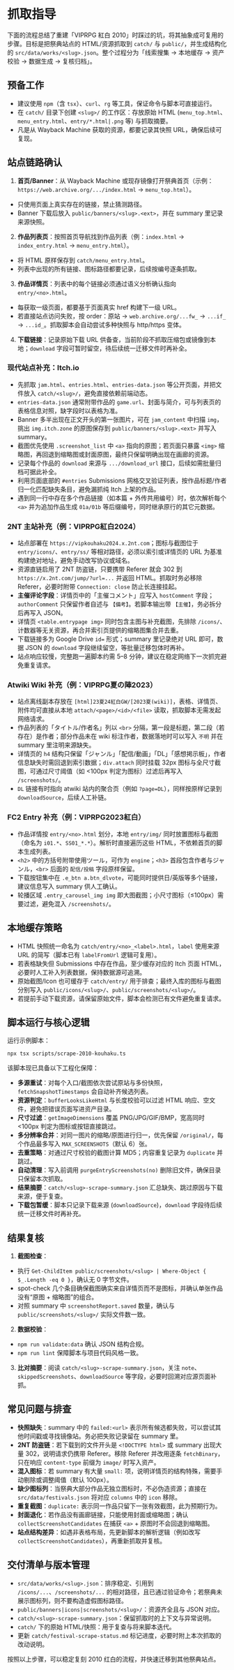 # 抓取指导

下面的流程总结了重建「VIPRPG 紅白 2010」时踩过的坑，将其抽象成可复用的步骤。目标是把祭典站点的 HTML/资源抓取到 `catch/` 与 `public/`，并生成结构化的 `src/data/works/<slug>.json`。整个过程分为「线索搜集 → 本地缓存 → 资产校验 → 数据生成 → 复核归档」。

## 预备工作
- 建议使用 `npm`（含 `tsx`）、`curl`、`rg` 等工具，保证命令与脚本可直接运行。
- 在 `catch/` 目录下创建 `<slug>/` 的工作区：存放原始 HTML (`menu_top.html`、`menu_entry.html`、`entry/*.html|.png` 等) 与抓取摘要。
- 凡是从 Wayback Machine 获取的资源，都要记录其快照 URL，确保后续可复现。

## 站点链路确认
1. **首页/Banner**：从 Wayback Machine 或现存镜像打开祭典首页（示例：`https://web.archive.org/.../index.html` → `menu_top.html`）。
 - 只使用页面上真实存在的链接，禁止猜测路径。
 - Banner 下载后放入 `public/banners/<slug>.<ext>`，并在 summary 里记录来源快照。
2. **作品列表页**：按照首页导航找到作品列表（例：`index.html` → `index_entry.html` → `menu_entry.html`）。
 - 将 HTML 原样保存到 `catch/menu_entry.html`。
 - 列表中出现的所有链接、图标路径都要记录，后续按编号逐条抓取。
3. **作品详情页**：列表中的每个链接必须通过语义分析确认指向 `entry/<no>.html`。
 - 每获取一级页面，都要基于页面真实 href 构建下一级 URL。
 - 若直接站点访问失败，按 order：原站 → `web.archive.org/...fw_` → `...if_` → `...id_`。抓取脚本会自动尝试多种快照与 http/https 变体。
4. **下载链接**：记录原始下载 URL 供备查，当前阶段不抓取压缩包或镜像到本地；`download` 字段可暂时留空，待后续统一迁移文件时再补全。

### 现代站点补充：Itch.io
- 先抓取 `jam.html`、`entries.html`、`entries-data.json` 等公开页面，并把文件放入 `catch/<slug>/`，避免直接依赖前端动态。
- `entries-data.json` 通常附带作品的 `game.url`、封面与简介，可与列表页的表格信息对照，缺字段时以表格为准。
- Banner 多半出现在正文开头的第一张图片，可在 `jam_content` 中扫描 `img`，挑出 `img.itch.zone` 的原图保存到 `public/banners/<slug>.<ext>` 并写入 summary。
- 截图优先使用 `.screenshot_list` 中 `<a>` 指向的原图；若页面只暴露 `<img>` 缩略图，再回退到缩略图或封面原图，最终只保留明确出现在画廊的资源。
- 记录每个作品的 `download` 来源与 `.../download_url` 接口，后续如需批量归档可据此补全。
- 利用页面底部的 `#entries` Submissions 网格交叉验证列表，按作品标题/作者归一化匹配缺失条目，避免漏抓纯 Itch 上架的作品。
- 遇到同一行中存在多个作品链接（如本篇 + 外传共用编号）时，依次解析每个 `<a>` 并为追加作品生成 `01a/01b` 等后缀编号，同时继承原行的其它元数据。


### 2NT 主站补充（例：VIPRPG紅白2024）
- 站点部署在 `https://vipkouhaku2024.x.2nt.com`；图标与截图位于 `entry/icons/`、`entry/ss/` 等相对路径，必须以索引或详情页的 URL 为基准构建绝对地址，避免手动改写协议或域名。
- 资源直链启用了 2NT 防盗链，只要携带 Referer 就会 302 到 `https://x.2nt.com/jump/?url=...` 并返回 HTML。抓取时务必移除 Referer，必要时附带 `Connection: close` 防止长连接挂起。
- **主催评论字段**：详情页中的「主催コメント」应写入 `hostComment` 字段；`authorComment` 只保留作者自述与 `【備考】`。若脚本输出带 `【主催】`，务必拆分后再写入 JSON。
- 详情页 `<table.entrypage img>` 同时包含主图与补充截图，先排除 `/icons/`、计数器等无关资源，再合并索引页提供的缩略图集合并去重。
- 下载链接多为 Google Drive `id=` 形式；summary 里记录绝对 URL 即可，数据 JSON 的 `download` 字段继续留空，等批量迁移包体时再补。
- 站点响应较慢，完整跑一遍脚本约需 5–8 分钟，建议在稳定网络下一次抓完避免重复请求。
### Atwiki Wiki 补充（例：VIPRPG夏の陣2023）

- 站点离线副本存放在 `[html]23夏24紅白GW/[2023夏(wiki)]`，表格、详情页、附件均可直接从本地 `attach/<page>/<id>/<file>` 读取，抓取脚本无需发起网络请求。
- 作品列表的「タイトル/作者名」列以 `<br>` 分隔，第一段是标题，第二段（若存在）是作者；部分作品未在 wiki 标注作者，数据落地时可以写入 `不明` 并在 summary 里注明来源缺失。
- 详情页的 `h4` 结构只保留「ジャンル」「配信/動画」「DL」「感想掲示板」，作者信息缺失时需回退到索引数据；`div.attach` 同时挂载 32px 图标与全尺寸截图，可通过尺寸阈值（如 <100px 判定为图标）过滤后再写入 `/screenshots/`。
- `DL` 链接有时指向 atwiki 站内的聚合页（例如 `?page=DL`），同样按原样记录到 `downloadSource`，后续人工补链。



### FC2 Entry 补充（例：VIPRPG2023紅白）
- 作品详情按 `entry/<no>.html` 划分，本地 `entry/img/` 同时放置图标与截图（命名为 `i01.*`、`SS01_*.*`）。解析时直接遍历这些 HTML，不依赖首页的脚本生成列表。
- `<h2>` 中的方括号附带使用ツール，可作为 `engine`；`<h3>` 首段包含作者与ジャンル，`<br>` 后面的 `配信/投稿` 字段原样保留。
- 下载按钮集中在 `.e_btn a.btn_dlvote`，可能同时提供日/英版等多个链接，建议信息写入 summary 供人工确认。
- 轮播区域 `.entry_carousel_img img` 即大图截图；小尺寸图标（≤100px）需要过滤，避免混入 `/screenshots/`。

## 本地缓存策略
- HTML 快照统一命名为 `catch/entry/<no>_<label>.html`，`label` 使用来源 URL 的简写（脚本已有 `labelFromUrl` 逻辑可复用）。
- 若表格缺失但 Submissions 中存在作品，至少缓存对应的 Itch 页面 HTML，必要时人工补入列表数据，保持数据源可追溯。
- 原始截图/Icon 也可缓存于 `catch/entry/` 用于排查；最终入库的图标与截图分别写入 `public/icons/<slug>/`、`public/screenshots/<slug>/`。
- 若提前手动下载资源，请保留原始文件，脚本会检测已有文件避免重复请求。

## 脚本运行与核心逻辑
运行示例脚本：
```bash
npx tsx scripts/scrape-2010-kouhaku.ts
```
该脚本现已具备以下工程化保障：
- **多源重试**：对每个入口/截图依次尝试原站与多份快照，`fetchSnapshotTimestamps` 会自动补齐候选列表。
- **资源判定**：`bufferLooksLikeHtml` 与长度校验可以过滤 HTML 响应、空文件，避免把错误页面写进资产目录。
- **尺寸过滤**：`getImageDimensions` 覆盖 PNG/JPG/GIF/BMP，宽高同时 <100px 判定为图标或按钮直接跳过。
- **多分辨率合并**：对同一图片的缩略/原图进行归一，优先保留 `/original/`，每个作品最多写入 `MAX_SCREENSHOTS`（默认 6）张。
- **去重策略**：对通过尺寸校验的截图计算 MD5；内容重复记录为 `duplicate` 并跳过。
- **自动清理**：写入前调用 `purgeEntryScreenshots(no)` 删除旧文件，确保目录只保留本次抓取。
- **结果摘要**：`catch/<slug>-scrape-summary.json` 汇总缺失、跳过原因与下载来源，便于复查。
- **下载包暂缓**：脚本只记录下载来源 (`downloadSource`)，`download` 字段待后续统一迁移文件时再补充。

## 结果复核
1. **截图检查**：
 - 执行 `Get-ChildItem public/screenshots/<slug> | Where-Object { $_.Length -eq 0 }`，确认无 0 字节文件。
 - spot-check 几个条目确保截图确实来自详情页而不是图标，并确认单张作品没有“原图 + 缩略图”的组合。
 - 对照 summary 中 `screenshotReport.saved` 数量，确认与 `public/screenshots/<slug>/` 实际文件数一致。
2. **数据校验**：
 - `npm run validate:data` 确认 JSON 结构合规。
 - `npm run lint` 保障脚本与项目代码风格一致。
3. **比对摘要**：阅读 `catch/<slug>-scrape-summary.json`，关注 `note`、`skippedScreenshots`、`downloadSource` 等字段，必要时回溯对应源页面补抓。


## 常见问题与排查
- **快照缺失**：summary 中的 `failed:<url>` 表示所有候选都失败，可以尝试其他时间戳或寻找镜像站。务必把失败记录留在 summary 里。
- **2NT 防盗链**：若下载到的文件开头是 `<!DOCTYPE html>` 或 summary 出现大量 302，说明请求仍携带 Referer。移除 Referer 并改用逐条 `fetchBinary`，只在响应 `content-type` 前缀为 `image/` 时写入资产。
- **混入图标**：若 summary 有大量 `small:` 项，说明详情页的结构特殊，需要手动剔除或调整阈值（默认 100px）。
- **缺少图标列**：当祭典大部分作品无独立图标时，不必伪造资源；直接在 `src/data/festivals.json` 将对应 `columns` 中的 `icon` 移除。
- **重复截图**：`duplicate:` 表示同一作品只留下一张有效截图，此为预期行为。
- **封面退化**：若作品没有画廊链接，只能使用封面或缩略图；确认 `collectScreenshotCandidates` 在捕获 `<a>` + 原图时不会回退到缩略图。
- **站点结构差异**：如遇非表格布局，先更新脚本的解析逻辑（例如改写 `collectScreenshotCandidates`），再重新抓取并复核。


## 交付清单与版本管理
- `src/data/works/<slug>.json`：排序稳定、引用到 `/icons/...`、`/screenshots/...` 的相对路径，且已通过验证命令；若祭典未展示图标列，则不要构造虚假图标路径。
- `public/banners|icons|screenshots/<slug>/`：资源齐全且与 JSON 对应。
- `catch/<slug>-scrape-summary.json`：保留抓取时的上下文与异常说明。
- `catch/` 下的原始 HTML/快照：用于复查与将来脚本迭代。
- 更新 `catch/festival-scrape-status.md` 标记进度，必要时附上本次抓取的改动说明。

按照以上步骤，可以稳定复刻 2010 红白的流程，并快速迁移到其他祭典站点。











